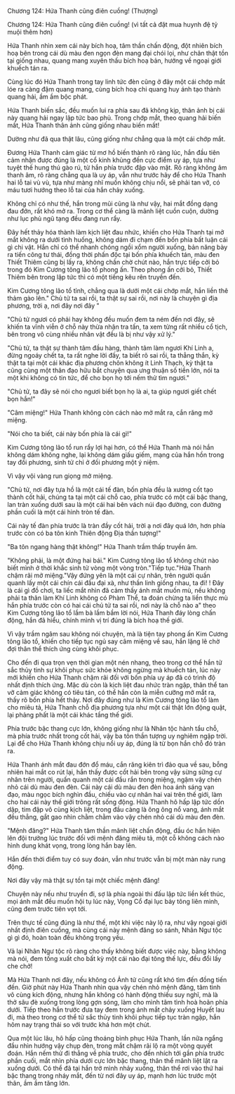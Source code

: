 




Chương 124: Hứa Thanh cũng điên cuồng! (Thượng)


Chương 124: Hứa Thanh cũng điên cuồng! (vì tất cả đặt mua huynh đệ tỷ muội thêm hơn)

Hứa Thanh nhìn xem cái này bích hoạ, tâm thần chấn động, đột nhiên bích hoạ bên trong cái dù màu đen ngọn đèn mang đại chói lọi, như chân thật tồn tại giống nhau, quang mang xuyên thấu bích hoạ bản, hướng về ngoại giới khuếch tán ra.

Cùng lúc đó Hứa Thanh trong tay linh tức đèn cũng ở đây một cái chớp mắt lóe ra càng đậm quang mang, cùng bích hoạ chi quang huy ánh tạo thành quang hải, ầm ầm bộc phát.

Hứa Thanh biến sắc, đều muốn lui ra phía sau đã không kịp, thân ảnh bị cái này quang hải ngay lập tức bao phủ. Trong chớp mắt, theo quang hải biến mất, Hứa Thanh thân ảnh cũng giống nhau biến mất!

Dường như đã qua thật lâu, cũng giống như chẳng qua là một cái chớp mắt.

Đương Hứa Thanh cảm giác từ mơ hồ biến thành rõ ràng lúc, hắn đầu tiên cảm nhận được đúng là một cổ kinh khủng đến cực điểm uy áp, tựa như tuyệt thế hung thú gào rú, từ hắn phía trước đập vào mặt. Rõ ràng không âm thanh âm, rõ ràng chẳng qua là uy áp, vẫn như trước hãy để cho Hứa Thanh hai lỗ tai vù vù, tựa như màng nhĩ muốn không chịu nổi, sẽ phải tan vỡ, có máu tươi hướng theo lỗ tai của hắn chảy xuống.

Không chỉ có như thế, hắn trong mũi cũng là như vậy, hai mắt đồng dạng đau đớn, rất khó mở ra. Trong cơ thể càng là mãnh liệt cuồn cuộn, dường như lục phủ ngũ tạng đều đang run rẩy.

Đây hết thảy hóa thành làm kịch liệt đau nhức, khiến cho Hứa Thanh tại mở mắt không ra dưới tình huống, không dám đi chạm đến bốn phía bất luận cái gì chi vật. Hắn chỉ có thể nhanh chóng ngồi xổm người xuống, bản năng bày ra tiến công tư thái, đồng thời phấn độc tại bốn phía khuếch tán, màu đen Thiết Thiêm cũng bị lấy ra, không chần chờ chút nào, hắn trực tiếp cởi bỏ trong đó Kim Cương tông lão tổ phong ấn. Theo phong ấn cởi bỏ, Thiết Thiêm bên trong lập tức thì có một tiếng kêu rên truyền đến.

Kim Cương tông lão tổ tỉnh, chẳng qua là dưới một cái chớp mắt, hắn liền thê thảm gào lên." Chủ tử ta sai rồi, ta thật sự sai rồi, nơi này là chuyện gì địa phương, trời ạ, nơi đây nơi đây "

"Chủ tử ngươi có phải hay không đều muốn đem ta ném đến nơi đây, sẽ khiến ta vĩnh viễn ở chỗ này thừa nhận tra tấn, ta xem từng rất nhiều cổ tịch, bên trong vô cùng nhiều nhân vật đều là bị như vậy xử lý."

"Chủ tử, ta thật sự thành tâm đầu hàng, thành tâm làm ngươi Khí Linh a, đừng ngoáy chết ta, ta rất nghe lời đấy, ta biết rõ sai rồi, ta thẳng thắn, kỳ thật ta tại một cái khác địa phương chôn không ít Linh Thạch, kỳ thật ta cũng cùng một thân đạo hữu bắt chuyện qua ưng thuận số tiền lớn, nói ta một khi không có tin tức, để cho bọn họ tới nếm thử tìm ngươi."

"Chủ tử, ta đây sẽ nói cho ngươi biết bọn họ là ai, ta giúp ngươi giết chết bọn hắn!"

"Câm miệng!" Hứa Thanh không còn cách nào mở mắt ra, cắn răng mở miệng.

"Nói cho ta biết, cái này bốn phía là cái gì!"

Kim Cương tông lão tổ run rẩy lợi hại hơn, có thể Hứa Thanh mà nói hắn không dám không nghe, lại không dám giấu giếm, mạng của hắn hồn trong tay đối phương, sinh tử chỉ ở đối phương một ý niệm.

Vì vậy vội vàng run giọng mở miệng.

"Chủ tử, nơi đây tựa hồ là một cái tế đàn, bốn phía đều là xương cốt tạo thành cốt hải, chúng ta tại một cái chỗ cao, phía trước có một cái bậc thang, lan tràn xuống dưới sau là một cái hai bên vách núi đạo đường, con đường phần cuối là một cái hình tròn tế đàn.

Cái này tế đàn phía trước là tràn đầy cốt hải, trời ạ nơi đây quá lớn, hơn phía trước còn có ba tôn kinh Thiên động Địa thần tượng!"

"Ba tôn ngang hàng thật không!" Hứa Thanh trầm thấp truyền âm.

"Không phải, là một đứng hai bái." Kim Cương tông lão tổ không chút nào biết mình ở thời khắc sinh tử vòng một vòng tròn."Tiếp tục."Hứa Thanh chậm rãi mở miệng."Vậy đứng yên là một cái cự nhân, trên người quấn quanh lấy một cái chín cái đầu đại xà, như thần linh giống nhau, ta đi! ! Đây là cái gì đồ chơi, ta liếc mắt nhìn đã cảm thấy ánh mắt muốn mù, nếu không phải ta thân làm Khí Linh không có Phàm Thể, ta đoán chừng ta liền thực mù hắn phía trước còn có hai cái chủ tử ta sai rồi, nơi này là chỗ nào a" theo Kim Cương tông lão tổ lầm bà lầm bầm lời nói, Hứa Thanh đáy lòng chấn động, hắn đã hiểu, chính mình vị trí đúng là bích hoạ thế giới.

Vì vậy trầm ngâm sau không nói chuyện, mà là tiện tay phong ấn Kim Cương tông lão tổ, khiến cho tiếp tục ngủ say câm miệng về sau, hắn lặng lẽ chờ đợi thân thể thích ứng cùng khôi phục.

Cho đến đi qua trọn vẹn thời gian một nén nhang, theo trong cơ thể hắn tử sắc thủy tinh sự khôi phục sức khỏe không ngừng mà khuếch tán, lúc này mới khiến cho Hứa Thanh chậm rãi đối với bốn phía uy áp đã có trình độ nhất định thích ứng. Mặc dù còn là kịch liệt đau nhức tràn ngập, thân thể tan vỡ cảm giác không có tiêu tán, có thể hắn còn là miễn cưỡng mở mắt ra, thấy rõ bốn phía hết thảy. Nơi đây đúng như là Kim Cương tông lão tổ làm cho miêu tả, Hứa Thanh chỗ địa phương tựa như một cái thật lớn động quật, lại phảng phất là một cái khác tầng thế giới.

Phía trước bậc thang cực lớn, không giống như là Nhân tộc hành tẩu chỗ, mà phía trước nhất trong cốt hải, vậy ba tôn thần tượng uy nghiêm ngập trời. Lại để cho Hứa Thanh không chịu nổi uy áp, đúng là từ bọn hắn chỗ đó tràn ra.

Hứa Thanh ánh mắt đau đớn đổ máu, cắn răng kiên trì đảo qua về sau, bỗng nhiên hai mắt co rút lại, hắn thấy được cốt hải bên trong vậy sừng sững cự nhân trên người, quấn quanh một cái đầu rắn trong miệng, ngậm vậy chén nhỏ cái dù màu đen đèn. Cái này cái dù màu đen đèn hoa ánh sáng vạn đạo, màu ngọc bích nghìn đầu, chiếu vào cự nhân hai vai trên thế giới, làm cho hai cái này thế giới trông rất sống động. Hứa Thanh hô hấp lập tức dồn dập, tim đập vô cùng kịch liệt, trong đầu càng là ông ông nổ vang, ánh mắt đều thẳng, gắt gao nhìn chằm chằm vào vậy chén nhỏ cái dù màu đen đèn.

"Mệnh đăng?" Hứa Thanh tâm thần mãnh liệt chấn động, đầu óc hắn hiện lên đội trưởng lúc trước đối với mệnh đăng miêu tả, một cỗ không cách nào hình dung khát vọng, trong lòng hắn bay lên.

Hắn đến thời điểm tuy có suy đoán, vẫn như trước vẫn bị một màn này rung động.

Nơi đây vậy mà thật sự tồn tại một chiếc mệnh đăng!

Chuyện này nếu như truyền đi, sợ là phía ngoài thi đấu lập tức liền kết thúc, mọi ánh mắt đều muốn hội tụ lúc này, Vọng Cổ đại lục bảy tông liên minh, cũng đem trước tiên vọt tới.

Trên thực tế cũng đúng là như thế, một khi việc này lộ ra, như vậy ngoại giới nhất định điên cuồng, mà cùng cái này mệnh đăng so sánh, Nhân Ngư tộc gì gì đó, hoàn toàn đều không trọng yếu.

Vả lại Nhân Ngư tộc rõ ràng cho thấy không biết được việc này, bằng không mà nói, đem tống xuất cho bất kỳ một cái nào đại tông thế lực, đều đổi lấy che chở!

Mà Hứa Thanh nơi đây, nếu không có Ảnh tử cũng rất khó tìm đến đồng tiến đến. Giờ phút này Hứa Thanh nhìn qua vậy chén nhỏ mệnh đăng, tâm tình vô cùng kích động, nhưng hắn không có hành động thiếu suy nghĩ, mà là thở sâu đè xuống trong lòng gợn sóng, làm cho mình tâm tình hoà hoãn phía dưới. Tiếp theo hắn trước đưa tay đem trong ánh mắt chảy xuống Huyết lau đi, mà theo trong cơ thể tử sắc thủy tinh khôi phục tiếp tục tràn ngập, hắn hôm nay trạng thái so với trước khá hơn một chút.

Qua một lúc lâu, hô hấp cũng thoáng bình phục Hứa Thanh, lần nữa ngẩng đầu nhìn hướng vậy chụp đèn, trong mắt chậm rãi lộ ra một vòng quyết đoán. Hắn nếm thử đi thẳng về phía trước, cho đến nhích tới gần phía trước phần cuối, mắt nhìn phía dưới cực lớn bậc thang, thân thể mãnh liệt lật ra xuống dưới. Có thể đã tại hắn trở mình nhảy xuống, thân thể rơi vào thứ hai bậc thang trong nháy mắt, đến từ nơi đây uy áp, mạnh hơn lúc trước một thân, ầm ầm tăng lớn.




